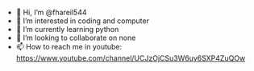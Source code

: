 - 👋 Hi, I’m @fhareil544
- 👀 I’m interested in coding and computer
- 🌱 I’m currently learning python
- 💞️ I’m looking to collaborate on none
- 📫 How to reach me in youtube: https://www.youtube.com/channel/UCJzOjCSu3W6uy6SXP4ZuQOw

<!---
fhareil544/fhareil544 is a ✨ special ✨ repository because its `README.md` (this file) appears on your GitHub profile.
You can click the Preview link to take a look at your changes.
--->
